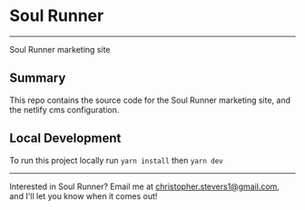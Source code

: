 # Soul Runner
---
Soul Runner marketing site

Summary
---
This repo contains the source code for the Soul Runner marketing site, and the netlify cms configuration.

Local Development
---
To run this project locally  run `yarn install` then `yarn dev`

---
Interested in Soul Runner? Email me at christopher.stevers1@gmail.com, and I'll let you know when it comes out!
